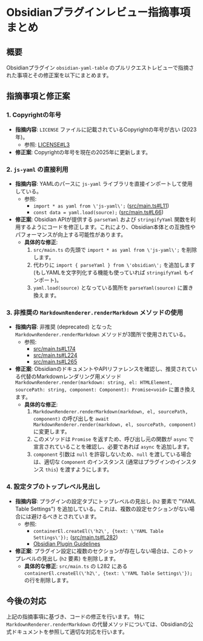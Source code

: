 # Obsidianプラグインレビュー指摘事項まとめ

## 概要

Obsidianプラグイン `obsidian-yaml-table` のプルリクエストレビューで指摘された事項とその修正案を以下にまとめます。

## 指摘事項と修正案

### 1. Copyrightの年号

*   **指摘内容**: `LICENSE` ファイルに記載されているCopyrightの年号が古い (2023年)。
    *   参照: [LICENSE#L3](https://github.com/dainakai/obsidian-yaml-table/blob/97551974752d91fc5c8fed8f112d86ca4b612157/LICENSE#L3)
*   **修正案**: Copyrightの年号を現在の2025年に更新します。

### 2. `js-yaml` の直接利用

*   **指摘内容**: YAMLのパースに `js-yaml` ライブラリを直接インポートして使用している。
    *   参照:
        *   `import * as yaml from \'js-yaml\';` ([src/main.ts#L11](https://github.com/dainakai/obsidian-yaml-table/blob/97551974752d91fc5c8fed8f112d86ca4b612157/src/main.ts#L11))
        *   `const data = yaml.load(source);` ([src/main.ts#L66](https://github.com/dainakai/obsidian-yaml-table/blob/97551974752d91fc5c8fed8f112d86ca4b612157/src/main.ts#L66))
*   **修正案**: Obsidian APIが提供する `parseYaml` および `stringifyYaml` 関数を利用するようにコードを修正します。これにより、Obsidian本体との互換性やパフォーマンスが向上する可能性があります。
    *   **具体的な修正**:
        1.  `src/main.ts` の先頭で `import * as yaml from \'js-yaml\';` を削除します。
        2.  代わりに `import { parseYaml } from \'obsidian\';` を追加します (もしYAMLを文字列化する機能も使っていれば `stringifyYaml` もインポート)。
        3.  `yaml.load(source)` となっている箇所を `parseYaml(source)` に置き換えます。

### 3. 非推奨の `MarkdownRenderer.renderMarkdown` メソッドの使用

*   **指摘内容**: 非推奨 (deprecated) となった `MarkdownRenderer.renderMarkdown` メソッドが3箇所で使用されている。
    *   参照:
        *   [src/main.ts#L174](https://github.com/dainakai/obsidian-yaml-table/blob/97551974752d91fc5c8fed8f112d86ca4b612157/src/main.ts#L174)
        *   [src/main.ts#L224](https://github.com/dainakai/obsidian-yaml-table/blob/97551974752d91fc5c8fed8f112d86ca4b612157/src/main.ts#L224)
        *   [src/main.ts#L265](https://github.com/dainakai/obsidian-yaml-table/blob/97551974752d91fc5c8fed8f112d86ca4b612157/src/main.ts#L265)
*   **修正案**: ObsidianのドキュメントやAPIリファレンスを確認し、推奨されている代替のMarkdownレンダリング用メソッド `MarkdownRenderer.render(markdown: string, el: HTMLElement, sourcePath: string, component: Component): Promise<void>` に置き換えます。
    *   **具体的な修正**:
        1.  `MarkdownRenderer.renderMarkdown(markdown, el, sourcePath, component)` の呼び出しを `await MarkdownRenderer.render(markdown, el, sourcePath, component)` に変更します。
        2.  このメソッドは `Promise` を返すため、呼び出し元の関数が `async` で宣言されていることを確認し、必要であれば `async` を追加します。
        3.  `component` 引数は `null` を許容しないため、`null` を渡している場合は、適切な `Component` のインスタンス (通常はプラグインのインスタンス `this`) を渡すようにします。

### 4. 設定タブのトップレベル見出し

*   **指摘内容**: プラグインの設定タブにトップレベルの見出し (`h2` 要素で "YAML Table Settings") を追加している。これは、複数の設定セクションがない場合には避けるべきとされています。
    *   参照:
        *   `containerEl.createEl(\'h2\', {text: \'YAML Table Settings\'});` ([src/main.ts#L282](https://github.com/dainakai/obsidian-yaml-table/blob/97551974752d91fc5c8fed8f112d86ca4b612157/src/main.ts#L282))
        *   [Obsidian Plugin Guidelines](https://docs.obsidian.md/Plugins/Releasing/Plugin+guidelines#Only+use+headings+under+settings+if+you+have+more+than+one+section)
*   **修正案**: プラグイン設定に複数のセクションが存在しない場合は、このトップレベルの見出し (`h2` 要素) を削除します。
    *   **具体的な修正**: `src/main.ts` の L282 にある `containerEl.createEl(\'h2\', {text: \'YAML Table Settings\'});` の行を削除します。

## 今後の対応

上記の指摘事項に基づき、コードの修正を行います。
特に `MarkdownRenderer.renderMarkdown` の代替メソッドについては、Obsidianの公式ドキュメントを参照して適切な対応を行います。 